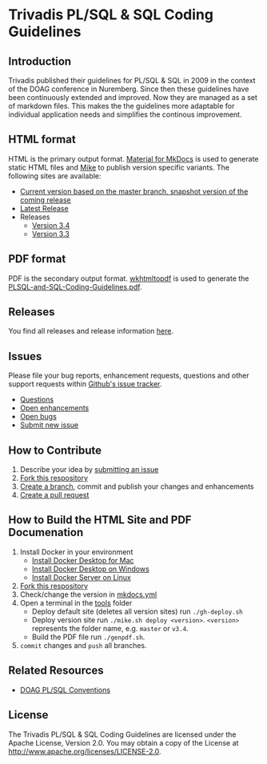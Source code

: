 # Trivadis PL/SQL &amp; SQL Coding Guidelines

## Introduction

Trivadis published their guidelines for PL/SQL &amp; SQL in 2009 in the context of the DOAG conference in Nuremberg. Since then these guidelines have been continuously extended and improved. Now they are managed as a set of markdown files. This makes the the guidelines more adaptable for individual application needs and simplifies the continous improvement.

## HTML format

HTML is the primary output format. [Material for MkDocs](https://squidfunk.github.io/mkdocs-material/) is used to generate static HTML files and [Mike](https://github.com/jimporter/mike) to publish version specific variants. The following sites are available:

* [Current version based on the master branch, snapshot version of the coming release](https://trivadis.github.io/plsql-and-sql-coding-guidelines/master/)
* [Latest Release](https://trivadis.github.io/plsql-and-sql-coding-guidelines/)
* Releases
   * [Version 3.4](https://trivadis.github.io/plsql-and-sql-coding-guidelines/v3.4/)
   * [Version 3.3](https://trivadis.github.io/plsql-and-sql-coding-guidelines/v3.3/)

## PDF format

PDF is the secondary output format. [wkhtmltopdf](https://wkhtmltopdf.org/) is used to generate the [PLSQL-and-SQL-Coding-Guidelines.pdf](https://raw.githubusercontent.com/Trivadis/plsql-and-sql-coding-guidelines/master/PLSQL-and-SQL-Coding-Guidelines.pdf).

## Releases

You find all releases and release information [here](https://github.com/trivadis/plsql-and-sql-coding-guidelines/releases).

## Issues
Please file your bug reports, enhancement requests, questions and other support requests within [Github's issue tracker](https://help.github.com/articles/about-issues/).

* [Questions](https://github.com/trivadis/plsql-and-sql-coding-guidelines/issues?q=is%3Aissue+label%3Aquestion)
* [Open enhancements](https://github.com/trivadis/plsql-and-sql-coding-guidelines/issues?q=is%3Aopen+is%3Aissue+label%3Aenhancement)
* [Open bugs](https://github.com/trivadis/plsql-and-sql-coding-guidelines/issues?q=is%3Aopen+is%3Aissue+label%3Abug)
* [Submit new issue](https://github.com/trivadis/plsql-and-sql-coding-guidelines/issues/new)

## How to Contribute

1. Describe your idea by [submitting an issue](https://github.com/trivadis/plsql-and-sql-coding-guidelines/issues/new)
2. [Fork this respository](https://github.com/trivadis/plsql-and-sql-coding-guidelines/fork)
3. [Create a branch](https://help.github.com/articles/creating-and-deleting-branches-within-your-repository/), commit and publish your changes and enhancements
4. [Create a pull request](https://help.github.com/articles/creating-a-pull-request/)

## How to Build the HTML Site and PDF Documenation

1. Install Docker in your environment
   * [Install Docker Desktop for Mac](https://docs.docker.com/docker-for-mac/install/)
   * [Install Docker Desktop on Windows](https://docs.docker.com/docker-for-windows/install/)
   * [Install Docker Server on Linux](https://docs.docker.com/install/#server)
2. [Fork this respository](https://github.com/trivadis/plsql-and-sql-coding-guidelines/fork)
3. Check/change the version in [mkdocs.yml](mkdocs.yml)
4. Open a terminal in the [tools](tools) folder 
   * Deploy default site (deletes all version sites)
     run `./gh-deploy.sh`
   * Deploy version site 
     run `./mike.sh deploy <version>`. `<version>` represents the folder name, e.g. `master` or `v3.4`.
   * Build the PDF file
     run `./genpdf.sh`.
5. `commit` changes and `push` all branches.

## Related Resources
* [DOAG PL/SQL Conventions](https://github.com/Doag/PL-SQL-Conventions)

## License

The Trivadis PL/SQL & SQL Coding Guidelines are licensed under the Apache License, Version 2.0. You may obtain a copy of the License at <http://www.apache.org/licenses/LICENSE-2.0>.
